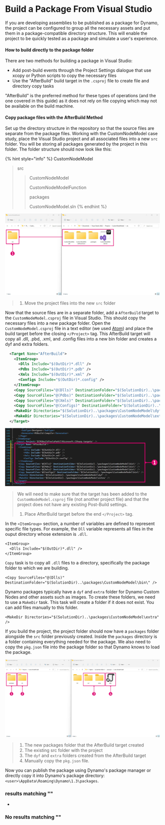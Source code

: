 # Build a Package From Visual Studio

If you are developing assemblies to be published as a package for Dynamo, the project can be configured to group all the necessary assets and put them in a package-compatible directory structure. This will enable the project to be quickly tested as a package and simulate a user's experience.

#### How to build directly to the package folder <a href="#how-to-build-directly-to-the-package-folder" id="how-to-build-directly-to-the-package-folder"></a>

There are two methods for building a package in Visual Studio:

* Add post-build events through the Project Settings dialogue that use xcopy or Python scripts to copy the necessary files
* Use the "AfterBuild" build target in the `.csproj` file to create file and directory copy tasks

"AfterBuild" is the preferred method for these types of operations (and the one covered in this guide) as it does not rely on file copying which may not be available on the build machine.

#### Copy package files with the AfterBuild Method <a href="#copy-package-files-with-the-afterbuild-method" id="copy-package-files-with-the-afterbuild-method"></a>

Set up the directory structure in the repository so that the source files are separate from the package files. Working with the CustomNodeModel case study, place the Visual Studio project and all associated files into a new `src` folder. You will be storing all packages generated by the project in this folder. The folder structure should now look like this:

{% hint style="info" %}
CustomNodeModel

> src
>
> > CustomNodeModel
> >
> > CustomNodeModelFunction
> >
> > packages
> >
> > CustomNodeModel.sln
{% endhint %}

![](../.gitbook/assets/fe-proj-directory.jpg)

> 1. Move the project files into the new `src` folder

Now that the source files are in a separate folder, add a `AfterBuild` target to the `CustomNodeModel.csproj` file in Visual Studio. This should copy the necessary files into a new package folder. Open the `CustomNodeModel.csproj` file in a text editor (we used [Atom](https://atom.io)) and place the build target before the closing `</Project>` tag. This AfterBuild target will copy all .dll, .pbd, .xml, and .config files into a new bin folder and creates a dyf and extra folders.

```xml
  <Target Name="AfterBuild">
    <ItemGroup>
      <Dlls Include="$(OutDir)*.dll" />
      <Pdbs Include="$(OutDir)*.pdb" />
      <Xmls Include="$(OutDir)*.xml" />
      <Configs Include="$(OutDir)*.config" />
    </ItemGroup>
    <Copy SourceFiles="@(Dlls)" DestinationFolder="$(SolutionDir)..\packages\CustomNodeModel\bin\" />
    <Copy SourceFiles="@(Pdbs)" DestinationFolder="$(SolutionDir)..\packages\CustomNodeModel\bin\" />
    <Copy SourceFiles="@(Xmls)" DestinationFolder="$(SolutionDir)..\packages\CustomNodeModel\bin\" />
    <Copy SourceFiles="@(Configs)" DestinationFolder="$(SolutionDir)..\packages\CustomNodeModel\bin\" />
    <MakeDir Directories="$(SolutionDir)..\packages\CustomNodeModel\dyf" />
    <MakeDir Directories="$(SolutionDir)..\packages\CustomNodeModel\extra" />
  </Target>
```

![](../.gitbook/assets/atom-afterbuild.jpg)

> We will need to make sure that the target has been added to the `CustomNodeModel.csproj` file (not another project file) and that the project does not have any existing Post-Build settings.
>
> 1. Place AfterBuild target before the end `</Project>` tag.

In the `<ItemGroup>` section, a number of variables are defined to represent specific file types. For example, the `Dll` variable represents all files in the ouput directory whose extension is `.dll`.

```
<ItemGroup>
  <Dlls Include="$(OutDir)*.dll" />
</ItemGroup>
```

`Copy` task is to copy all `.dll` files to a directory, specifically the package folder to which we are building.

```
<Copy SourceFiles="@(Dlls)" DestinationFolder="$(SolutionDir)..\packages\CustomNodeModel\bin\" />
```

Dynamo packages typically have a `dyf` and `extra` folder for Dynamo Custom Nodes and other assets such as images. To create these folders, we need to use a `MakeDir` task. This task will create a folder if it does not exist. You can add files manually to this folder.

```
<MakeDir Directories="$(SolutionDir)..\packages\CustomNodeModel\extra" />
```

If you build the project, the project folder should now have a `packages` folder alongside the `src` folder previously created. Inside the `packages` directory is a folder containing everything needed for the package. We also need to copy the `pkg.json` file into the package folder so that Dynamo knows to load the package.

![](../.gitbook/assets/fe-proj-directory-package.jpg)

> 1. The new packages folder that the AfterBuild target created
> 2. The existing src folder with the project
> 3. The `dyf` and `extra` folders created from the AfterBuild target
> 4. Manually copy the `pkg.json` file.

Now you can publish the package using Dynamo's package manager or directly copy it into Dynamo's package directory: `<user>\AppData\Roaming\Dynamo\1.3\packages`.

### results matching ""

*

### No results matching ""
